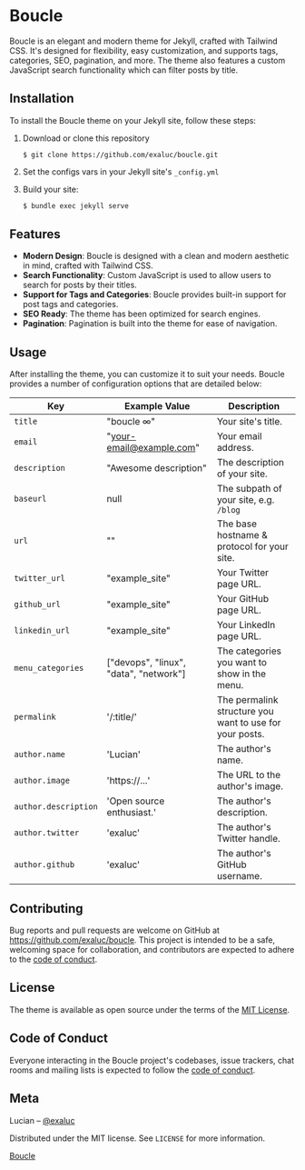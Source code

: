 # Boucle

Boucle is an elegant and modern theme for Jekyll, crafted with Tailwind CSS. It's designed for flexibility, easy customization, and supports tags, categories, SEO, pagination, and more. The theme also features a custom JavaScript search functionality which can filter posts by title.

## Installation

To install the Boucle theme on your Jekyll site, follow these steps:

1. Download or clone this repository
   ```
   $ git clone https://github.com/exaluc/boucle.git
   ```

2. Set the configs vars in your Jekyll site's `_config.yml`


3. Build your site: 
    ```bash
    $ bundle exec jekyll serve
    ```

## Features

- **Modern Design**: Boucle is designed with a clean and modern aesthetic in mind, crafted with Tailwind CSS.
- **Search Functionality**: Custom JavaScript is used to allow users to search for posts by their titles.
- **Support for Tags and Categories**: Boucle provides built-in support for post tags and categories.
- **SEO Ready**: The theme has been optimized for search engines.
- **Pagination**: Pagination is built into the theme for ease of navigation.

## Usage

After installing the theme, you can customize it to suit your needs. Boucle provides a number of configuration options that are detailed below:

| Key                     | Example Value                    | Description                                   |
|-------------------------|----------------------------------|-----------------------------------------------|
| `title`                 | "boucle ∞"                       | Your site's title.                            |
| `email`                 | "your-email@example.com"         | Your email address.                           |
| `description`           | "Awesome description"            | The description of your site.                 |
| `baseurl`               | null                             | The subpath of your site, e.g. `/blog`        |
| `url`                   | ""                               | The base hostname & protocol for your site.   |
| `twitter_url`           | "example_site"                   | Your Twitter page URL.                        |
| `github_url`            | "example_site"                   | Your GitHub page URL.                         |
| `linkedin_url`          | "example_site"                   | Your LinkedIn page URL.                       |
| `menu_categories`       | ["devops", "linux", "data", "network"] | The categories you want to show in the menu.|
| `permalink`             | '/:title/'                       | The permalink structure you want to use for your posts. |
| `author.name`           | 'Lucian'                         | The author's name.                            |
| `author.image`          | 'https://...'                    | The URL to the author's image.                |
| `author.description`    | 'Open source enthusiast.'        | The author's description.                     |
| `author.twitter`        | 'exaluc'                         | The author's Twitter handle.                  |
| `author.github`         | 'exaluc'                         | The author's GitHub username.                 |

## Contributing

Bug reports and pull requests are welcome on GitHub at https://github.com/exaluc/boucle. This project is intended to be a safe, welcoming space for collaboration, and contributors are expected to adhere to the [code of conduct](https://github.com/exaluc/boucle/blob/main/CODE_OF_CONDUCT.md).

## License

The theme is available as open source under the terms of the [MIT License](https://opensource.org/licenses/MIT).

## Code of Conduct

Everyone interacting in the Boucle project's codebases, issue trackers, chat rooms and mailing lists is expected to follow the [code of conduct](https://github.com/exaluc/boucle/blob/main/CODE_OF_CONDUCT.md).

## Meta

Lucian – [@exaluc](https://twitter.com/exaluc)

Distributed under the MIT license. See ``LICENSE`` for more information.

[Boucle](https://github.com/exaluc/boucle)